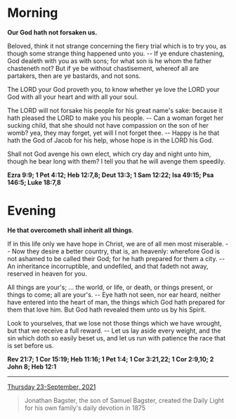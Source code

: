# Morning

**Our God hath not forsaken us.**
 
Beloved, think it not strange concerning the fiery trial which is to try you, as though some strange thing happened unto you. -- If ye endure chastening, God dealeth with you as with sons; for what son is he whom the father chasteneth not? But if ye be without chastisement, whereof all are partakers, then are ye bastards, and not sons.
 
The LORD your God proveth you, to know whether ye love the LORD your God with all your heart and with all your soul.
 
The LORD will not forsake his people for his great name's sake: because it hath pleased the LORD to make you his people. -- Can a woman forget her sucking child, that she should not have compassion on the son of her womb? yea, they may forget, yet will I not forget thee. -- Happy is he that hath the God of Jacob for his help, whose hope is in the LORD his God.
 
Shall not God avenge his own elect, which cry day and night unto him, though he bear long with them? I tell you that he will avenge them speedily.  

**Ezra 9:9; 1 Pet 4:12; Heb 12:7,8; Deut 13:3; 1 Sam 12:22; Isa 49:15; Psa 146:5; Luke 18:7,8**

# Evening

**He that overcometh shall inherit all things**.
 
If in this life only we have hope in Christ, we are of all men most miserable. -- Now they desire a better country, that is, an heavenly: wherefore God is not ashamed to be called their God; for he hath prepared for them a city. -- An inheritance incorruptible, and undefiled, and that fadeth not away, reserved in heaven for you.
 
All things are your's; ... the world, or life, or death, or things present, or things to come; all are your's. -- Eye hath not seen, nor ear heard, neither have entered into the heart of man, the things which God hath prepared for them that love him. But God hath revealed them unto us by his Spirit.
 
Look to yourselves, that we lose not those things which we have wrought, but that we receive a full reward. -- Let us lay aside every weight, and the sin which doth so easily beset us, and let us run with patience the race that is set before us.  

**Rev 21:7; 1 Cor 15:19; Heb 11:16; 1 Pet 1:4; 1 Cor 3:21,22; 1 Cor 2:9,10; 2 John 8; Heb 12:1**

---

[Thursday 23-September, 2021](https://t.me/s/daily_light)

> Jonathan Bagster, the son of Samuel Bagster, created the Daily Light for his own family's daily devotion in 1875

